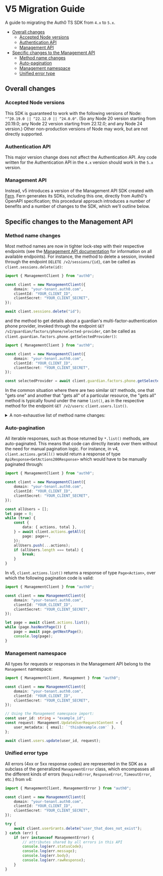 # V5 Migration Guide

A guide to migrating the Auth0 TS SDK from `4.x` to `5.x`.

- [Overall changes](#overall-changes)
  - [Accepted Node versions](#accepted-node-versions)
  - [Authentication API](#authentication-api)
  - [Management API](#management-api)
- [Specific changes to the Management API](#specific-changes-to-the-management-api)
  - [Method name changes](#method-name-changes)
  - [Auto-pagination](#auto-pagination)
  - [Management namespace](#management-namespace)
  - [Unified error type](#unified-error-type)

## Overall changes

### Accepted Node versions

This SDK is guaranteed to work with the following versions of Node: `"^20.19.0 || ^22.12.0 || ^24.0.0"`. (So any Node 20 version starting from 20.19.0; any Node 22 version starting from 22.12.0; and any Node 24 version.) Other non-production versions of Node may work, but are not directly supported.

### Authentication API

This major version change does not affect the Authentication API. Any code written for the Authentication API in the `4.x` version should work in the `5.x` version.

### Management API

Instead, v5 introduces a version of the Management API SDK created with [Fern](https://github.com/fern-api/fern). Fern generates its SDKs, including this one, directly from Auth0's OpenAPI specification; this procedural approach introduces a number of benefits and a number of changes to the SDK, which we'll outline below.

## Specific changes to the Management API

### Method name changes

Most method names are now in tighter lock-step with their respective endpoints (see the [Management API documentation](https://auth0.com/docs/api/management/v2) for information on all available endpoints). For instance, the method to delete a session, invoked through the endpoint `DELETE /v2/sessions/{id}`, can be called as `client.sessions.delete(id)`:

```ts
import { ManagementClient } from "auth0";

const client = new ManagementClient({
    domain: "your-tenant.auth0.com",
    clientId: "YOUR_CLIENT_ID",
    clientSecret: "YOUR_CLIENT_SECRET",
});

await client.sessions.delete("id");
```

and the method to get details about a guardian's multi-factor-authentication phone provider, invoked through the endpoint `GET  /v2/guardian/factors/phone/selected-provider`, can be called as `client.guardian.factors.phone.getSelectedProvider()`:

```ts
import { ManagementClient } from "auth0";

const client = new ManagementClient({
    domain: "your-tenant.auth0.com",
    clientId: "YOUR_CLIENT_ID",
    clientSecret: "YOUR_CLIENT_SECRET",
});

const selectedProvider = await client.guardian.factors.phone.getSelectedProvider();
```

In the common situation where there are two similar `GET` methods, one that "gets one" and another that "gets all" of a particular resource, the "gets all" method is typically found under the name `list()`, as in the respective method for the endpoint `GET /v2/users`: `client.users.list()`.

<details>
  <summary>A non-exhaustive list of method name changes:</summary>

Note these methods are typically found in the namespace of a `ManagementClient` instance.

| Before                                      | After                                          |
| ------------------------------------------- | ---------------------------------------------- |
| `connections.getAll`                        | `connections.list`                             |
| `clients.getAll`                            | `clients.list`                                 |
| `clientGrants.getAll`                       | `clientGrants.list`                            |
| `grants.getAll`                             | `userGrants.list`                              |
| `deviceCredentials.getAll`                  | `deviceCredentials.list`                       |
| `rules.getAll`                              | `rules.list`                                   |
| `users.getAll`                              | `users.list`                                   |
| `grants`                                    | `userGrants`                                   |
| `usersByEmail.getByEmail`                   | `users.listUsersByEmail`                       |
| `users.deleteMultifactorProvider`           | `users.multifactor.deleteProvider`             |
| `users.invalidateRememberBrowser`           | `users.multifactor.invalidateRememberBrowser`  |
| `users.unlink`                              | `users.identities.delete`                      |
| `users.link`                                | `users.identities.link`                        |
| `users.getLogs`                             | `users.logs.list`                              |
| `users.getRoles`                            | `users.roles.list`                             |
| `users.assignRoles`                         | `users.roles.assign`                           |
| `roles.assignUsers`                         | `roles.users.assign`                           |
| `users.removeRoles`                         | `users.roles.delete`                           |
| `users.getPermissions`                      | `users.permissions.list`                       |
| `users.assignPermissions`                   | `users.permissions.create`                     |
| `users.removePermissions`                   | `users.permissions.delete`                     |
| `userBlocks.get`                            | `userBlocks.list`                              |
| `userBlocks.getByIdentifier`                | `userBlocks.listByIdentifier`                  |
| `guardian.getGuardianEnrollment`            | `guardian.enrollments.get`                     |
| `guardian.deleteGuardianEnrollment`         | `guardian.enrollments.delete`                  |
| `emails.get`                                | `emails.provider.get`                          |
| `emails.configure`                          | `emails.provider.create`                       |
| `tenants.getSettings`                       | `tenants.settings.get`                         |
| `tenants.updateSettings`                    | `tenants.settings.update`                      |
| `jobs.importUsers`                          | `jobs.usersImports.create`                     |
| `jobs.exportUsers`                          | `jobs.usersExports.create`                     |
| `jobs.errors`                               | `jobs.errors.get`                              |
| `jobs.verifyEmail`                          | `jobs.verificationEmail.create`                |
| `guardian.createEnrollmentTicket`           | `guardian.enrollments.createTicket`            |
| `guardian.getFactors`                       | `guardian.factors.list`                        |
| `guardian.getFactorProvider`                | `REMOVED`                                      |
| `guardian.updateFactorProvider`             | `guardian.factors.phone.setProvider`           |
| `guardian.getFactorTemplates`               | `guardian.factors.phone.getTemplates`          |
| `roles.getPermissions`                      | `roles.permissions.list`                       |
| `roles.addPermissions`                      | `roles.permissions.add`                        |
| `roles.removePermissions`                   | `roles.permissions.delete`                     |
| `hooks.getSecrets`                          | `hooks.secrets.get`                            |
| `hooks.addSecrets`                          | `hooks.secrets.create`                         |
| `hooks.updateSecrets`                       | `hooks.secrets.update`                         |
| `hooks.removeSecrets`                       | `hooks.secrets.delete`                         |
| `branding.updateSettings`                   | `branding.update`                              |
| `branding.getSettings`                      | `branding.get`                                 |
| `branding.getUniversalLoginTemplate`        | `branding.templates.getUniversalLogin`         |
| `branding.setUniversalLoginTemplate`        | `branding.templates.updateUniversalLogin`      |
| `branding.deleteUniversalLoginTemplate`     | `branding.templates.deleteUniversalLogin`      |
| `prompts.getCustomTextByLanguage`           | `prompts.customText.get`                       |
| `prompts.updateCustomTextByLanguage`        | `prompts.customText.set`                       |

</details>

### Auto-pagination

All iterable responses, such as those returned by `*.list()` methods, are auto-paginated. This means that code can directly iterate over them without the need for manual pagination logic. For instance, in v4, `client.actions.getAll()` would return a response of type `ApiResponse<GetActions200Response>` which would have to be manually paginated through:

```ts
import { ManagementClient } from "auth0";

const client = new ManagementClient({
    domain: "your-tenant.auth0.com",
    clientId: "YOUR_CLIENT_ID",
    clientSecret: "YOUR_CLIENT_SECRET",
});

const allUsers = [];
let page = 0;
while (true) {
    const {
        data: { actions, total },
    } = await client.actions.getAll({
        page: page++,
    });
    allUsers.push(...actions);
    if (allUsers.length === total) {
        break;
    }
}
```

In v5, `client.actions.list()` returns a response of type `Page<Action>`, over which the following pagination code is valid:

```ts
import { ManagementClient } from "auth0";

const client = new ManagementClient({
    domain: "your-tenant.auth0.com",
    clientId: "YOUR_CLIENT_ID",
    clientSecret: "YOUR_CLIENT_SECRET",
});

let page = await client.actions.list();
while (page.hasNextPage()) {
    page = await page.getNextPage();
    console.log(page);
}
```

### Management namespace

All types for requests or responses in the Management API belong to the `Management` namespace:

```ts
import { ManagementClient, Management } from "auth0";

const client = new ManagementClient({
    domain: "your-tenant.auth0.com",
    clientId: "YOUR_CLIENT_ID",
    clientSecret: "YOUR_CLIENT_SECRET",
});

// Using the Management namespace import:
const user_id: string = "example_id";
const request: Management.UpdateUserRequestContent = {
    user_metadata: { email: `'this@example.com'` },
};

await client.users.update(user_id, request);
```

### Unified error type

All errors (4xx or 5xx response codes) are represented in the SDK as a subclass of the generalized `ManagementError` class, which encompasses all the different kinds of errors (`RequiredError`, `ResponseError`, `TimeoutError`, etc.) from v4:

```ts
import { ManagementClient, ManagementError } from "auth0";

const client = new ManagementClient({
    domain: "your-tenant.auth0.com",
    clientId: "YOUR_CLIENT_ID",
    clientSecret: "YOUR_CLIENT_SECRET",
});

try {
    await client.userGrants.delete("user_that_does_not_exist");
} catch (err) {
    if (err instanceof ManagementError) {
        // attributes shared by all errors in this API
        console.log(err.statusCode);
        console.log(err.message);
        console.log(err.body);
        console.log(err.rawResponse);
    }
}
```
